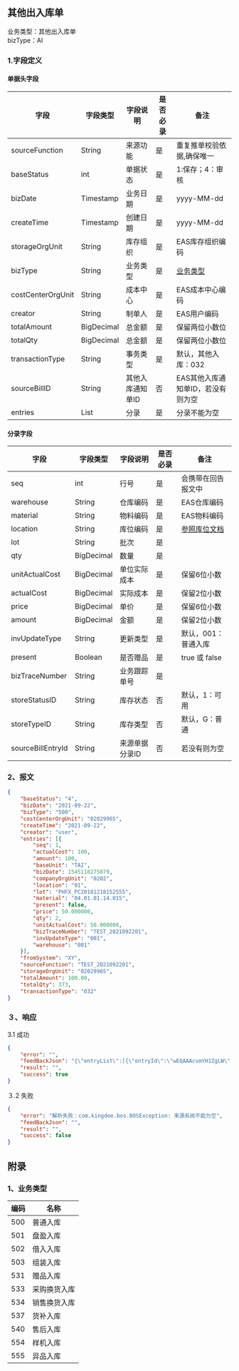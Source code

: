 ## 其他出入库单

业务类型：其他出入库单<br>
bizType：AI<br>

### 1.字段定义
#### 单据头字段

| 字段 | 字段类型 | 字段说明 | 是否必录 | 备注 |
| ------ | ------ | ------ | ------ | ------ |
| sourceFunction | String | 来源功能 | 是 | 重复推单校验依据,确保唯一 |
| baseStatus | int | 单据状态 | 是 | 1:保存；4：审核 |
| bizDate | Timestamp | 业务日期 | 是 | yyyy-MM-dd |
| createTime | Timestamp | 创建日期 | 是 | yyyy-MM-dd |
| storageOrgUnit | String | 库存组织 | 是 | EAS库存组织编码 |
| bizType | String  | 业务类型  | 是 |   [业务类型](#bizType) |
| costCenterOrgUnit | String  | 成本中心  | 是 | EAS成本中心编码 |
| creator | String  | 制单人  | 是 |  EAS用户编码 |
| totalAmount | BigDecimal  | 总金额  | 是 |  保留两位小数位 |
| totalQty | BigDecimal  | 总金额  | 是 |  保留两位小数位 |
| transactionType | String  | 事务类型  | 是 |  默认，其他入库：032 |
| sourceBillID | String | 其他入库通知单ID | 否 | EAS其他入库通知单ID，若没有则为空 |
| entries | List  | 分录  | 是 |  分录不能为空 |

#### 分录字段

| 字段 | 字段类型 | 字段说明 | 是否必录 | 备注 |
| ------ | ------ | ------ | ------ | ------ |
| seq | int | 行号 | 是 | 会携带在回告报文中 |
| warehouse | String | 仓库编码 | 是 | EAS仓库编码 |
| material | String | 物料编码 | 是 | EAS物料编码 |
| location | String | 库位编码 | 是 | [参照库位文档](https://github.com/cthd2000/eas_proxy/blob/master/model/基础资料/库位.md) |
| lot | String | 批次 | 是 |  |
| qty | BigDecimal | 数量 | 是 |  |
| unitActualCost | BigDecimal | 单位实际成本 | 是 | 保留6位小数 |
| actualCost | BigDecimal | 实际成本 | 是 | 保留2位小数 |
| price | BigDecimal | 单价 | 是 | 保留6位小数 |
| amount | BigDecimal | 金额 | 是 | 保留2位小数 |
| invUpdateType | String | 更新类型 | 是 | 默认，001：普通入库 |
| present | Boolean | 是否赠品 | 是 | true 或 false |
| bizTraceNumber | String | 业务跟踪单号 | 是 |  |
| storeStatusID | String | 库存状态 | 否 | 默认，1：可用 |
| storeTypeID | String | 库存类型 | 否 | 默认，G：普通 |
| sourceBillEntryId | String | 来源单据分录ID | 否 | 若没有则为空 |

### 2、报文
```json
{
	"baseStatus": "4",
	"bizDate": "2021-09-22",
	"bizType": "500",
	"costCenterOrgUnit": "02029965",
	"createTime": "2021-09-22",
	"creator": "user",
	"entries": [{
		"seq": 1,
		"actualCost": 100,
		"amount": 100,
		"baseUnit": "TAI",
		"bizDate": 1545118275079,
		"companyOrgUnit": "0202",
		"location": "01",
		"lot": "PHFX_PC20181218152555",
		"material": "04.01.01.14.015",
		"present": false,
		"price": 50.000000,
		"qty": 2,
		"unitActualCost": 50.000000,
		"bizTraceNumber": "TEST_2021092201",
		"invUpdateType": "001",
		"warehouse": "001"
	}],
	"fromSystem": "XY",
	"sourceFunction": "TEST_2021092201",
	"storageOrgUnit": "02029965",
	"totalAmount": 100.00,
	"totalQty": 373,
	"transactionType": "032"
}
```

### ３、响应
3.1 成功
```json
{
	"error": "",
	"feedBackJson": "{\"entryList\":[{\"entryId\":\"wEQAAAcvmYH1ZgLW\",\"materialCode\":\"04.01.01.14.015\",\"seq\":1}],\"id\":\"wEQAAAcvmYCk0E0j\",\"orderNumber\":\"QR020220210900001\",\"success\":true}",
	"result": "",
	"success": true
}
```

３.2 失败
```json
{
	"error": "解析失败：com.kingdee.bos.BOSException: 来源系统不能为空",
	"feedBackJson": "",
	"result": "",
	"success": false
}
```


## 附录

### <span id="bizType">1、业务类型</span>

| 编码 | 名称 |
| ------ | ------ |
| 500 | 普通入库 |
| 501 | 盘盈入库 |
| 502 | 借入入库 |
| 503 | 组装入库 |
| 531 | 赠品入库 |
| 533 | 采购换货入库 |
| 534 | 销售换货入库 |
| 537 | 货补入库 |
| 540 | 售后入库 |
| 554 | 样机入库 |
| 555 | 异品入库 |
